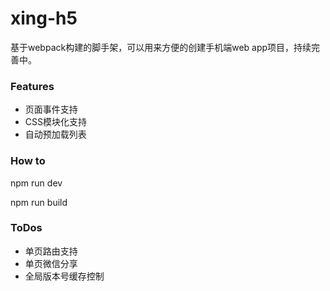 # xing-h5
基于webpack构建的脚手架，可以用来方便的创建手机端web app项目，持续完善中。

### Features
* 页面事件支持
* CSS模块化支持
* 自动预加载列表

### How to
npm run dev 

npm run build 

### ToDos
* 单页路由支持
* 单页微信分享
* 全局版本号缓存控制

